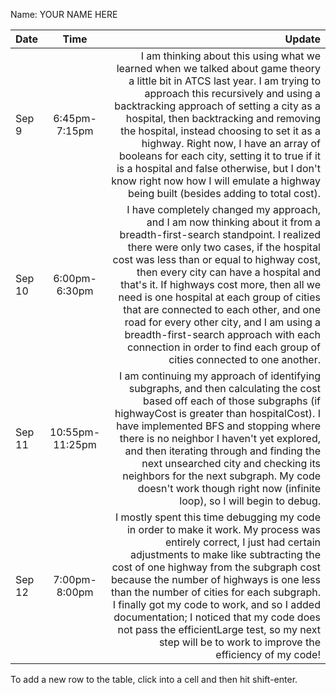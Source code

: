 Name: YOUR NAME HERE

| Date   |      Time       |                                                                                                                                                                                                                                                                                                                                                                                                                                                                                                                                                       Update |
|:-------|:---------------:|-------------------------------------------------------------------------------------------------------------------------------------------------------------------------------------------------------------------------------------------------------------------------------------------------------------------------------------------------------------------------------------------------------------------------------------------------------------------------------------------------------------------------------------------------------------:|
| Sep 9  |  6:45pm-7:15pm  |                      I am thinking about this using what we learned when we talked about game theory a little bit in ATCS last year. I am trying to approach this recursively and using a backtracking approach of setting a city as a hospital, then backtracking and removing the hospital, instead choosing to set it as a highway. Right now, I have an array of booleans for each city, setting it to true if it is a hospital and false otherwise, but I don't know right now how I will emulate a highway being built (besides adding to total cost). |
| Sep 10 |  6:00pm-6:30pm  | I have completely changed my approach, and I am now thinking about it from a breadth-first-search standpoint. I realized there were only two cases, if the hospital cost was less than or equal to highway cost, then every city can have a hospital and that's it. If highways cost more, then all we need is one hospital at each group of cities that are connected to each other, and one road for every other city, and I am using a breadth-first-search approach with each connection in order to find each group of cities connected to one another. |
| Sep 11 | 10:55pm-11:25pm |                                                                                               I am continuing my approach of identifying subgraphs, and then calculating the cost based off each of those subgraphs (if highwayCost is greater than hospitalCost). I have implemented BFS and stopping where there is no neighbor I haven't yet explored, and then iterating through and finding the next unsearched city and checking its neighbors for the next subgraph. My code doesn't work though right now (infinite loop), so I will begin to debug. |
| Sep 12 |  7:00pm-8:00pm  |                                                        I mostly spent this time debugging my code in order to make it work. My process was entirely correct, I just had certain adjustments to make like subtracting the cost of one highway from the subgraph cost because the number of highways is one less than the number of cities for each subgraph. I finally got my code to work, and so I added documentation; I noticed that my code does not pass the efficientLarge test, so my next step will be to work to improve the efficiency of my code! |


To add a new row to the table, click into a cell and then hit shift-enter.